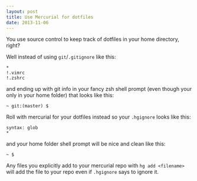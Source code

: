 ```yaml
---
layout: post
title: Use Mercurial for dotfiles
date: 2013-11-06
---
```


You use source control to keep track of dotfiles in your home directory, right?

Well instead of using `git`/`.gitignore` like this:

    *
    !.vimrc
    !.zshrc

and ending up with git info in your fancy zsh shell prompt (even though your only in your home folder) that looks like this:

    ~ git:(master) $

Roll with mercurial for your dotfiles instead so your `.hgignore` looks like this:

    syntax: glob
    *

and your home folder shell prompt will be nice and clean like this:

    ~ $

Any files you explicitly add to your mercurial repo with `hg add <filename>` will add the file to your repo even if `.hgignore` says to ignore it.